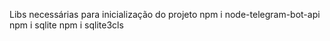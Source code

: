 Libs necessárias para inicialização do projeto 
npm i node-telegram-bot-api
npm i sqlite
npm i sqlite3cls
